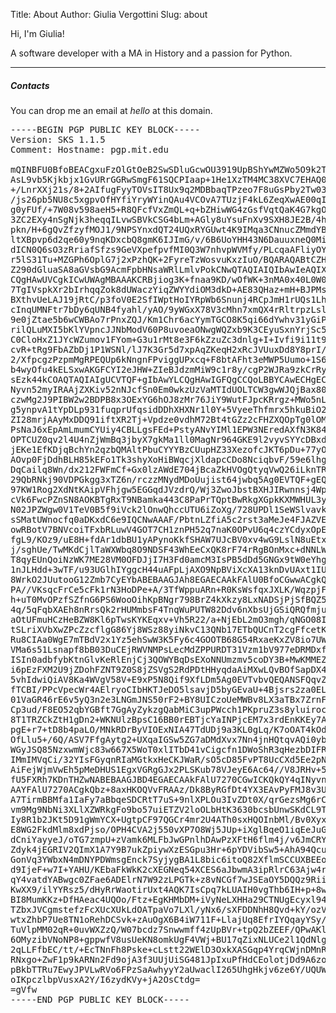 Title: About
Author: Giulia Vergottini
Slug: about


Hi, I'm Giulia!

A software developer with a MA in History and a passion for Python.

<hr class="invisible-spacer">

##### Contacts

You can drop me an email at _hello_ at this domain.

<pre class="pgp-block">
-----BEGIN PGP PUBLIC KEY BLOCK-----
Version: SKS 1.1.5
Comment: Hostname: pgp.mit.edu

mQINBFU0BfoBEACgxuFzOlGtOeB2SwSDluGcwOU3919UpBShYwMZWo5O9k2TB27y5E0oxDNk
AsL9vb5Kjkbjx1GvURrGGRwSmgF61SQCPIaap+1He1XzTM4MC38XVC7EHAQ0FyMP4xKr6iBD
+/LnrXXj21s/8+2AIfugFyyTOVsIT8Ux9q2MDBbaqTPzeo7F8uGsPby2Tw03W4W0NNbNu//Q
/js26pb5NU8c5xgpvOfHYfiYryWYinQAu4VCOvA7TUzjF4kL6ZeqXwAE00qIOCreHD9s643X
g0yFUf/+7W08v598aeH5+R8QFcfVxZmQL+q+bZHiwWG4zGsfVqtQaK4G7kgOJu8AeucfZO11
3ZC2EXy4nSgNjk3heqqILvwSBVkCSG4bLm+AGly8uYsuFnXv9SXH8JE2B/4hVbhZKP7reB1d
pkn/H+6gQvZfzyfMOJ1/9NPSYnxdQT24UQxRYGUwt4K9IMqa3CNnucZMmdYB0ha9A1Flk3Dt
ltXBpvp6d2qe60y9nqKDxcbQ8gmK6IJImG/v/6B6UoYHH43N6DauuxneQ0Mirz5K7SEP8pkX
dICN0Q6sO3zRriafSfzs9GeVXpefpvfMI0Q3W7nhvpWVMfy/PLcqaAFliyOYoyWxWCdBN1DD
r5lS31Tu+MZGPh6OplG7j2xPzhQK+2FyreTzWosvuKxzIuO/BQARAQABtCZHaXVsaWEgVmVy
Z290dGluaSA8aGVsbG9AcmFpbHNsaWRlLmlvPokCNwQTAQIAIQIbAwIeAQIXgAUCVTQI8AUL
CQgHAwUVCgkICwUWAgMBAAAKCRBjiog3K+fnaa9KD/wOfWK+3nMA0x40L0W0nd3Hu+hRepM1
7TgIVspkXr2bIrhqqZok8dUWaczYiqZWYYdiOM3dkD+AE83QHaz+mH+BJPMsLvVbTAFHWFKe
BXthvUeLAJ19jRtC/p3foV0E2SfIWptHoIYRpWb6Snunj4RCpJmH1rUQs1Lh8w94HcwJUcK1
cInqUMNFtr7bDy6qUNB4fyahl/yAO/9yWGxX78V3cMhn7xmQX4rRltrpzLsl9dteJmZ7k/tK
9e0jZtae5b6wCWBAo7rPnxZQJ/Km1Chr6acYymTGCO8K5qi66dYwhv31yGiPG2Zl7IK6T7YQ
rilQLuMXI5bKlYVpncJJNbModV60P8uvoeaONwgWQZxb9K3CEyuSxnYrjSc5MqVCLjHM21cK
C0CloHxZ1JYcWZumov1FYom+G3u1rMt8e3F6kZzuZc3dnlg+I+Ivfi9i11t9mN0p3CkwA43A
cvR+tRg9FbAZbDj1P1WSNl/lJ7K3Gr5d7xpAqZKeqH2xRcJVUuxDd8Y8prI/izoBLeeDPYLw
2/XfpcgzPzpmMgRPEQUp6kNngnFPviggUPxcq+F8btAFht3eMWP5Uumo+1S6jU0aNZBTr+NZ
b4wyOfu4kELSxwAKGFCYI2eJHW+ZIeBJdzmMiW9c1r8y/cgP2WJRa9zkCrRyNYXAcxHYarJW
sEzk44kCOAQTAQIAIgUCVTQF+gIbAwYLCQgHAwIGFQgCCQoLBBYCAwECHgECF4AACgkQY4qI
Nyvn52myIRAAjZXKiv52nNJcfSn0Em0wkzUzVaMTIdUOLTCW3gwWJQjBax80AtLalgtoBooo
czwMg2J9PIBW2w2BDPB8x3OExYG6hOJ8zMr76JiY9WutFJpcKRrgz+MWo5nLw0ydeljXRyEq
g5ynpvA1tYpDLp931fuqprUfqsidDDhXHXNr1l0Y+5VyeeThfmrx5hkuBiO2wvtgUXGD88p0
ZI28mrjAAyMxDDQ91iftXR2Tj+Vpdze0vdhM72Bt4tGZz2cFHZXQOpTg0lOMk2jexiikhUDy
PsNaJ6xEpAmLmumCYUiy4CBLLgsFEd+PstyANvYIMl1EPW3NEredAXfN3K84p/1JcjlFOrIW
OPTCUZ0qv2l4U4nZjWmBq3jbyX7gkMa1ll0MagNr964GKE9l2vyvSYYcDBxdk4OPOYUXnVdO
jEKe1EfKDjqBchYn2qzbQMAltPbuCYYYBzCUupHZ33XezofcJKT6pDu+77yOBeM4YFflWddg
AOvp0FjDdhBLH85kEFo1Tk3shyXoHiBWqcjXldapcCDo8NciqbvF/59e6lhg8RbMCEomzcK6
DqCailq8Wn/dx212FWFmCf+Gx0lzAWdE704jBcaZkHVOgQtyqVwQ26iLknTR7+6F6ljL1ciB
29QbRNkj90VDPGkgg3xTZ6n/rczzMNydMDoUujist64jwbq5Ag0EVTQF+gEQAJsUyTkyugeg
97KW1Rog2XdNtKAipVFhjgw5EGGqdJVzdrQ/Wj3ZwoJbstBXHJIRwnnsj4Wp+caU7FvyDsAx
cVk6FwcPZnSN8AOKBTgRxT9NBamka443C8PaPrTQptBwRkgXGpkKXMWHUL3ygjweBtHedHxE
N02JPZWgw0V1TeV0B5f9iVck2lOnwQhccUTU6iZoXg/728UPDl1SeWSlvavkKkfv21urZhPf
sSMatUWnocfq0aDKxdC6e9IQCNwAAAF/PbtnLZfiA5c2rst3aMeJe4FJAZVEI+ayC/8q4zZV
owRBotV7BNVcoiTFxbRLuwV4GOT7CH1znPH52q7naK0OPvU6q4czYCdyxOpEVFTjD3oQ7dn+
fgL9/KOz9/uE8H+fdAr1dbBU1yAPynoKkfSHAW7UJcBV0xv4wG9LslN8uEtx3OI0yjiWO4WT
j/sghUe/TwMKdCjlTaWXWbq8O9NDSF43WhEeCxQK8rF74rRgBOnMxc+dNNLWUl0CC0aFUthm
T8qyEUnQoiNzWK7ME28VM0OFDJjI7H3Fd0amcM3IsPB5dDd5GNGx9tW0eYhgAW5zT/Bcwnhk
1nJLHdd+3wTF/u93UGlhIYggcH44uAFpLjAXO9NpBViXcXA13knDvUAxt1IUJDD2X2eMxJGR
8WrkO2JUutooG12Zmb7CyEYbABEBAAGJAh8EGAECAAkFAlU0BfoCGwwACgkQY4qINyvn52m/
PA//VKsqcFrCe5cFk1rN3HoDPe+A/3TfWppuARn+R0KsWsfqxJXLK/WqzpjFbY9TiC4kx03i
h+uT0MvOPzfSZfnG6PS6WooOihKpBNgr798BrZ4kXkzy8LxNADSjPjSfBQZ5msww3esHgANd
4q/5qFqbXAEh8nRrsQk2rHUMmbsF4TnqWuPUTW82Ddv6nXbsUjGSiQRQfmjurg5jYQdL7DRM
aOtUFmuHCzHeBZW8Kl6pTwsKYKEqxv+Vh5R22/a+NjEbL2mO3mgh/qNGO08IcGClGj1FnZUF
tSLriXVbXwZPcZzcflgG86Yj8WSz88yiNkvC13QNb17ETbQUCnT2cgFfcetKNXk1V7fSOnDK
Ru8CIAa0WgE7mTBdV2x1Yz5ehSwW3K5Fy6c4GOOTB68G54RxaeKxZV8io7UWv2a9WpW3KziC
VMa6s51Lsnapf8bB03DuCEjRWVNMPsLecMdZPPURDT31Vzm1bV977eDRMDxfRgyZ/GhiaHq/
ISIn0adbfybKtnGlvKeRlEnjCj3QOWYBqDsEXoNNUmzmv5coDY3B+MwKMMEZISC+6XI/6BpQ
i6pEzFXM2U9jZDohFZNT9Z0S8jZSVgS2RdPDtHHyqdaAiMXwLQvBOfSapDX4304QfykilYwt
5vhIdwiQiAV8Ka4WVgV58V+E9xP5N8Qif9XfLDm5Ag0EVTvbvQEQANSFQqvZdWbSJGit+wL7
fTCBI/PPcVpecWr4AElryoCIbHKTJeDO5lsavjD5byGEvaU+4Bjsrs2za0ELnW/tHVP0qlNX
01VaGR46rE6v5yQ3n2e3LNGmJNS50rF2+BY8UICzoUeMWBv8LX3aTBx7ZrnF6c/0531rAMJh
Cp3ud/F8EO52qbYGBft7GgAyZykzgQabMiC3upPWcch1PKpruZ3s8yluirocdJFcYpluWrrb
8T1TRZCkZtH1gDn2+WKNUlzBpsC16BB0rEBTjcYaINPjcEM7x3rdEnKKEy7AyjQHplOPxAa5
pgE+r7+tD8b4paLO/MNkRDrByVIOExNIA47TdUDj9a3KL0gLq/K7oOAT4kOdxgXgrX4fJ/gG
OfLlu5+/6Q/ASV7FfgAytg2+UXqaIGSw5ZG7aDMdXvx7Nn4jnHQtqvAQi0ybqeeIoSZgBtKn
WGyJSQ85NzxwmWjc83w667X5WoT0xlITbD41vCigcfn1DWoShR3qHezbDIFRoJURrR5LFCtM
IMmIMVqCi/32YIsFGyqnRIaMGtkxHeCKJWaR/sO5cD85FvPT8UcCXd5Ee2pNHhPhbozsyQ/3
AiFejWjmVwEh5pMeDHUS1EgxVGRgGJx2PLSKub78VJeyE6Ac64//V8JRHv+5fWqwSVuJyXDc
fU5FXRh7KDnTHZwNABEBAAGJBD4EGAECAAkFAlU7270CGwICKQkQY4qINyvn52nBXSAEGQEC
AAYFAlU7270ACgkQbz+8axHKOQVvFRAAz/Dk8ByRGfDt4YX3EAvPyFMJ8v3U+chc04RHGA+y
A7TirmBBMfa1IaFy7aBbqeSDCRtT7uS+9nlXPLOu3IvZDt0X/qrGezsMg6rCNWTBn4dJxAMV
vm9Mg9NbNi3XLlXZWRkgFo9bo57uiETZV2loOLbHtK3630bcsbUnwSKdCL9T+oRrHW/lFx9X
Iy8R1b2JKt5D91gWmYCX+UgtpCF97QGCr4mr2U4ATh0sxHQOInbMl/Bv0XyxJSLJZtcApeNA
E8WG2FkdMlm8xdPjso/OPH4CVA2j550vXP7O8Wj5JUp+iXglBqeO1iqEeJuGGwfI/cdCHcAw
dCniYayyeJ/oTG7zmpU+zVamk6MLFbJwGPnlhDAwPzXFtH6flm4j/v6JmCRYlLNznZFxUhan
Zdyk4jEGRIV2QImX1A7Y9B7ukZpiywXzESGpu3Hr+6pYDVibSw5+AhA94Qcust0SaaNxCxTI
GonVq3YWbxN4mDNYPDWmsgEnck7SyjygBA1L8bic6itoQ82XflmSCCUXBEEoEaUcKSO3lU2Q
d9IjeF+w7I+YAHU/KEbaFkWkK2cXEGNeq54XCES6aJbwmA3ipRlrC63Ajw4rKGhwO5dAgy4Z
qY4vatdYABwgc0ZFae6ADElrN7W92zLPGTk+z8vNCGf7wJSEaOY5DQQz9Riim4333EW08g/+
KwXX9/ilYYRsz5/dHyRrWaotirUxt4AQK7IsCpq7kLUAIH0vgThb6IH+p+8wHecLk11bWPcn
BI8MumKKz+DfHAeac4UQOo/Ftz+EgKHMbDM+iVyNeLXHHa29CTNUgEcyxl94gN7Zuk0r6bx6
TZbxJVCgmstefzFcXUcXUkLdOATpaVo7LXl/yNx6/sXFDDNhH8Qvd+kY/ozVu8LsPFoZ9/Lk
wtxZhbP7Ue8TN1oRehDCSvk+zAuOgX6B4iW711F+LlajUq8EfrIYQqayYSy/RYLP1EtEmuHg
TuVlpMM02qR+0uvWXZzQ/W07bcdz7Snwwmff4zUpBVr+tpQ2bZEEF/QPwAKlyIgiUtlxJR4N
6OMyzibVNoNP8+gppwfV8usUeKN8omkUgF4VWj+BU17qZixNLUCe2l1QdNlgIWIaI4kxWdgB
2qLLFfbEC/tt/+EcTNnFh8Pske+cLstt22WElD3OxkXASGqp4YrqCWjnDMnR9cflN0lOUwd+
RNxgo+ZwF1p9kARNn2Fd9ojA3f3UUjUiSG481JpIxuPfHdCEolotjDd9A6zo5tmSH5gWZ8x/
pBkbTTRu7EwyJPVLwRVo6FPzSaAwhyyY2aUwaclI265UhgHkjv6ze6Y/UQUWobRbySSYjRIF
oIKpczlbpVusxA2Y/I6zydKVy+jA2OsCtdg=
=gVfw
-----END PGP PUBLIC KEY BLOCK-----
</pre>
